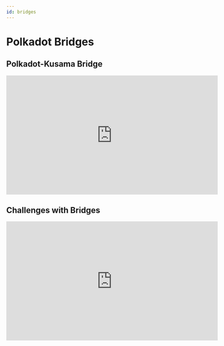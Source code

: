 ```yaml
---
id: bridges
---
```


# Polkadot Bridges

## Polkadot-Kusama Bridge

<iframe width="560" height="315" src="https://www.youtube.com/embed/AlBWOWHehUw" title="YouTube video player" frameborder="0" allow="accelerometer; autoplay; clipboard-write; encrypted-media; gyroscope; picture-in-picture" allowfullscreen></iframe>

## Challenges with Bridges

<iframe width="560" height="315" src="https://www.youtube.com/embed/VrYmf0eOK24" title="YouTube video player" frameborder="0" allow="accelerometer; autoplay; clipboard-write; encrypted-media; gyroscope; picture-in-picture" allowfullscreen></iframe>
